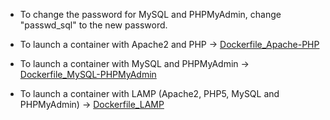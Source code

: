 * To change the password for MySQL and PHPMyAdmin, change "passwd_sql" to the new password.

* To launch a container with Apache2 and PHP -> [Dockerfile_Apache-PHP](https://github.com/yoanndelattre/DockerHub_Dockerfile_LAMP/tree/master/Dockerfile_Apache-PHP)

* To launch a container with MySQL and PHPMyAdmin -> [Dockerfile_MySQL-PHPMyAdmin](https://github.com/yoanndelattre/DockerHub_Dockerfile_LAMP/tree/master/Dockerfile_MySQL-PHPMyAdmin)

* To launch a container with LAMP (Apache2, PHP5, MySQL and PHPMyAdmin) -> [Dockerfile_LAMP](https://github.com/yoanndelattre/DockerHub_Dockerfile_LAMP/tree/master/Dockerfile_LAMP)
